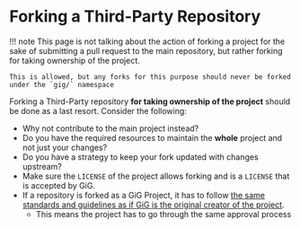 # Forking a Third-Party Repository

!!! note
    This page is not talking about the action of forking a project for the sake of submitting a pull request to the main repository, but rather forking for taking ownership of the project. 
    
    This is allowed, but any forks for this purpose should never be forked under the `gig/` namespace

Forking a Third-Party repository **for taking ownership of the project** should be done as a last resort. Consider the following:

* Why not contribute to the main project instead?
* Do you have the required resources to maintain the **whole** project and not just your changes?
* Do you have a strategy to keep your fork updated with changes upstream?
* Make sure the `LICENSE` of the project allows forking and is a `LICENSE` that is accepted by GiG.
* If a repository is forked as a GiG Project, it has to follow [the same standards and guidelines as if GiG is the original creator of the project](creating.md).
  * This means the project has to go through the same approval process